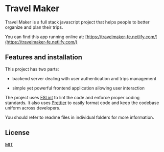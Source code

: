 # Travel Maker

Travel Maker is a full stack javascript project that helps people to better organize and plan their trips.

You can find this app running online at: [https://travelmaker-fe.netlify.com/](https://travelmaker-fe.netlify.com/)

## Features and installation

This project has two parts:

- backend server dealing with user authentication and trips management

- simple yet powerful frontend application allowing user interaction

The project uses [ESLint](https://eslint.org/) to lint the code and enforce proper coding standards.
It also uses [Prettier](https://prettier.io/) to easily format code and keep the codebase uniform across developers.

You should refer to readme files in individual folders for more information.

## License

[MIT](https://choosealicense.com/licenses/mit/)
